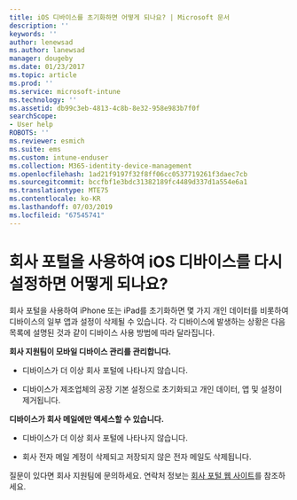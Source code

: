 ```yaml
---
title: iOS 디바이스를 초기화하면 어떻게 되나요? | Microsoft 문서
description: ''
keywords: ''
author: lenewsad
ms.author: lanewsad
manager: dougeby
ms.date: 01/23/2017
ms.topic: article
ms.prod: ''
ms.service: microsoft-intune
ms.technology: ''
ms.assetid: db99c3eb-4813-4c8b-8e32-958e983b7f0f
searchScope:
- User help
ROBOTS: ''
ms.reviewer: esmich
ms.suite: ems
ms.custom: intune-enduser
ms.collection: M365-identity-device-management
ms.openlocfilehash: 1ad21f9197f32f8ff06cc0537719261f3daec7cb
ms.sourcegitcommit: bccfbf1e3bdc31382189fc4489d337d1a554e6a1
ms.translationtype: MTE75
ms.contentlocale: ko-KR
ms.lasthandoff: 07/03/2019
ms.locfileid: "67545741"
---
```

# <a name="what-happens-if-you-reset-your-ios-device-using-the-company-portal"></a>회사 포털을 사용하여 iOS 디바이스를 다시 설정하면 어떻게 되나요?

회사 포털을 사용하여 iPhone 또는 iPad를 초기화하면 몇 가지 개인 데이터를 비롯하여 디바이스의 일부 앱과 설정이 삭제될 수 있습니다. 각 디바이스에 발생하는 상황은 다음 목록에 설명된 것과 같이 디바이스 사용 방법에 따라 달라집니다.

**회사 지원팀이 모바일 디바이스 관리를 관리합니다.**

- 디바이스가 더 이상 회사 포털에 나타나지 않습니다.

- 디바이스가 제조업체의 공장 기본 설정으로 초기화되고 개인 데이터, 앱 및 설정이 제거됩니다.

**디바이스가 회사 메일에만 액세스할 수 있습니다.**

- 디바이스가 더 이상 회사 포털에 나타나지 않습니다.

- 회사 전자 메일 계정이 삭제되고 저장되지 않은 전자 메일도 삭제됩니다.

질문이 있다면 회사 지원팀에 문의하세요. 연락처 정보는 [회사 포털 웹 사이트](https://go.microsoft.com/fwlink/?linkid=2010980)를 참조하세요.
